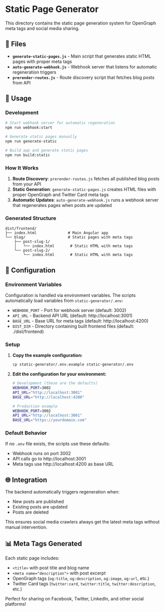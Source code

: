 # Static Page Generator

This directory contains the static page generation system for OpenGraph meta tags and social media sharing.

## 📁 Files

- **`generate-static-pages.js`** - Main script that generates static HTML pages with proper meta tags
- **`auto-generate-webhook.js`** - Webhook server that listens for automatic regeneration triggers
- **`prerender-routes.js`** - Route discovery script that fetches blog posts from API

## 🚀 Usage

### Development

```bash
# Start webhook server for automatic regeneration
npm run webhook:start

# Generate static pages manually
npm run generate-static

# Build app and generate static pages
npm run build:static
```

### How It Works

1. **Route Discovery**: `prerender-routes.js` fetches all published blog posts from your API
2. **Static Generation**: `generate-static-pages.js` creates HTML files with proper OpenGraph and Twitter Card meta tags
3. **Automatic Updates**: `auto-generate-webhook.js` runs a webhook server that regenerates pages when posts are updated

### Generated Structure

```
dist/frontend/
├── index.html              # Main Angular app
└── blog/                   # Static pages with meta tags
    ├── post-slug-1/
    │   └── index.html       # Static HTML with meta tags
    └── post-slug-2/
        └── index.html       # Static HTML with meta tags
```

## 🔧 Configuration

### Environment Variables

Configuration is handled via environment variables. The scripts automatically load variables from `static-generator/.env`:

- `WEBHOOK_PORT` - Port for webhook server (default: 3002)
- `API_URL` - Backend API URL (default: http://localhost:3001)
- `BASE_URL` - Base URL for meta tags (default: http://localhost:4200)
- `DIST_DIR` - Directory containing built frontend files (default: ./dist/frontend)

### Setup

1. **Copy the example configuration:**
   ```bash
   cp static-generator/.env.example static-generator/.env
   ```

2. **Edit the configuration for your environment:**
   ```bash
   # Development (these are the defaults)
   WEBHOOK_PORT=3002
   API_URL="http://localhost:3001"
   BASE_URL="http://localhost:4200"

   # Production example
   WEBHOOK_PORT=3002
   API_URL="http://localhost:3001"
   BASE_URL="https://yourdomain.com"
   ```

### Default Behavior

If no `.env` file exists, the scripts use these defaults:
- Webhook runs on port 3002
- API calls go to http://localhost:3001
- Meta tags use http://localhost:4200 as base URL

## 🌐 Integration

The backend automatically triggers regeneration when:
- New posts are published
- Existing posts are updated
- Posts are deleted

This ensures social media crawlers always get the latest meta tags without manual intervention.

## 📊 Meta Tags Generated

Each static page includes:
- `<title>` with post title and blog name
- `<meta name="description">` with post excerpt
- OpenGraph tags (`og:title`, `og:description`, `og:image`, `og:url`, etc.)
- Twitter Card tags (`twitter:card`, `twitter:title`, `twitter:description`, etc.)

Perfect for sharing on Facebook, Twitter, LinkedIn, and other social platforms!